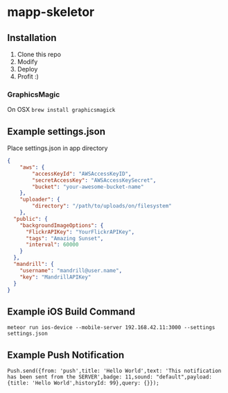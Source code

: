 # mapp-skeletor

## Installation

1. Clone this repo
2. Modify
3. Deploy
4. Profit :)

### GraphicsMagic
On OSX `brew install graphicsmagick`

## Example settings.json
Place settings.json in app directory
```json
{
	"aws": {
		"accessKeyId": "AWSAccessKeyID",
		"secretAccessKey": "AWSAccessKeySecret",
		"bucket": "your-awesome-bucket-name"
	},
	"uploader": {
		"directory": "/path/to/uploads/on/filesystem"
	},
  "public": {
    "backgroundImageOptions": {
      "FlickrAPIKey": "YourFlickrAPIKey",
      "tags": "Amazing Sunset",
      "interval": 60000
    }
  },
  "mandrill": {
    "username": "mandrill@user.name",
    "key": "MandrillAPIKey"
  }
}

```

## Example iOS Build Command
```
meteor run ios-device --mobile-server 192.168.42.11:3000 --settings settings.json
```

## Example Push Notification
```
Push.send({from: 'push',title: 'Hello World',text: 'This notification has been sent from the SERVER',badge: 11,sound: "default",payload: {title: 'Hello World',historyId: 99},query: {}});
```
